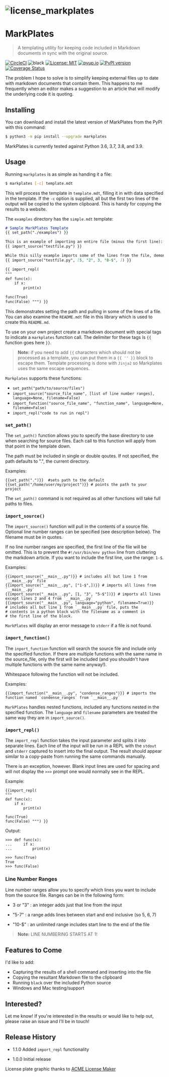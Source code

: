 # ![license_markplates](https://raw.githubusercontent.com/jima80525/markplates/master/license_markplates.jpg)

# MarkPlates

> A templating utility for keeping code included in Markdown documents in sync with the original source.

[![CircleCI](https://circleci.com/gh/jima80525/markplates.svg?style=svg)](https://circleci.com/gh/jima80525/markplates) ![black](https://img.shields.io/badge/code%20style-black-000000.svg) [![License: MIT](https://img.shields.io/badge/License-MIT-yellow.svg)](https://opensource.org/licenses/MIT) [![pyup.io](https://pyup.io/repos/github/jima80525/markplates/shield.svg)](https://pyup.io/account/repos/github/jima80525/markplates/) [![PyPI version](https://badge.fury.io/py/markplates.svg)](https://badge.fury.io/py/markplates) [![Coverage Status](https://coveralls.io/repos/github/jima80525/markplates/badge.svg?branch=master)](https://coveralls.io/github/jima80525/markplates?branch=master)

The problem I hope to solve is to simplify keeping external files up to date with markdown documents that contain them. This happens to me frequently when an editor makes a suggestion to an article that will modify the underlying code it is quoting.

## Installing

You can download and install the latest version of MarkPlates from the PyPI with this command:

```bash
$ python3 -m pip install --upgrade markplates
```

MarkPlates is currently tested against Python 3.6, 3.7, 3.8, and 3.9.

## Usage

Running `markplates` is as simple as handing it a file:

```bash
$ markplates [-c] template.mdt
```

This will process the template in `template.mdt`, filling it in with data specified in the template. If the `-c` option is supplied, all but the first two lines of the output will be copied to the system clipboard. This is handy for copying the results to a website.

The `examples` directory has the `simple.mdt` template:

```markdown
# Sample MarkPlates Template
{{ set_path("./examples") }}

This is an example of importing an entire file (minus the first line):
{{ import_source("testfile.py") }}

While this silly example imports some of the lines from the file, demonstrating ranges:
{{ import_source("testfile.py", [5, "2", 3, "8-$", ]) }}

{{ import_repl(
"""
def func(x):
    if x:
        print(x)

func(True)
func(False) """) }}
```

This demonstrates setting the path and pulling in some of the lines of a file. You can also examine the `README.mdt` file in this library which is used to create this `README.md`.

To use on your own project create a markdown document with special tags to indicate a `markplates` function call.  The delimiter for these tags is `{{` function goes here `}}`.

> **Note:** if you need to add `{{` characters which should not be processed as a template, you can put them in a `{{ '' }}`  block to escape them. Template processing is done with `Jinja2` so Markplates uses the same escape sequences.

`Markplates` supports these functions:

*  `set_path("path/to/source/files")`
* `import_source("source_file_name", [list of line number ranges], language=None, filename=False)`
* `import_function("source_file_name", "function_name", language=None, filename=False)`
* `import_repl("code to run in repl")`

### `set_path()`

The `set_path()` function allows you to specify the base directory to use when searching for source files.  Each call to this function will apply from that point in the template down.

The path must be included in single or double qoutes. If not specified, the path defaults to ".", the current directory.

Examples:


```
{{set_path(".")}}  #sets path to the default
{{set_path("/home/user/my/project")}} # points the path to your project
```

The `set_path()` command is not required as all other functions will take full paths to files.

### `import_source()`

The `import_source()` function will pull in the contents of a source file.  Optional line number ranges can be specified (see description below). The filename must be in quotes.

If no line number ranges are specified, the first line of the file will be omitted.  This is to prevent the `#!/usr/bin/env python` line from cluttering the markdown article. If you want to include the first line, use the range: `1-$`.

Examples:

```
{{import_source("__main__.py")}} # includes all but line 1 from `__main__.py` file
{{import_source("__main__.py", ["1-$",])}} # imports all lines from `__main__.py`
{{import_source("__main__.py", [1, "3", "5-$"])}} # imports all lines except lines 2 and 4 from `__main__.py`
{{import_source("__main__.py", language="python", filename=True)}} 
# includes all but line 1 from `__main__.py` file, puts the 
# contents in a python block with the filename as a comment in 
# the first line of the block.
```


`MarkPlates` will display an error message to `stderr` if a file is not found.

### `import_function()`

The `inport_function` function will search the source file and include only the specified function. If there are multiple functions with the same name in the source_file, only the first will be included (and you shouldn't have multiple functions with the same name anyway!).

Whitespace following the function will not be included.

Examples:

```
{{import_function("__main__.py", "condense_ranges")}} # imports the function named `condense_ranges` from `__main__.py`
```


`MarkPlates` handles nested functions, included any functions nested in the specified function. The `language` and `filename` parameters are treated the same way they are in `import_source()`.

### `import_repl()`

The `import_repl` function takes the input parameter and splits it into separate lines.  Each line of the input will be run in a REPL with the `stdout` and `stderr` captured to insert into the final output. The result should appear similar to a copy-paste from running the same commands manually.

There is an exception, however.  Blank input lines are used for spacing and will not display the `>>>` prompt one would normally see in the REPL.

Example:

```
{{import_repl(
"""
def func(x):
    if x:
        print(x)

func(True)
func(False) """) }}
```


Output:
```
>>> def func(x):
...     if x:
...         print(x)

>>> func(True)
True
>>> func(False)

```

### Line Number Ranges

Line number ranges allow you to specify which lines you want to include from the source file.   Ranges can be in the following form:

* 3 or "3" : an integer adds just that line from the input

* "5-7" : a range adds lines between start and end inclusive (so 5, 6, 7)

* "10-$" : an unlimited range includes start line to the end of the file

> **Note:** LINE NUMBERING STARTS AT 1!

## Features to Come

I'd like to add:

* Capturing the results of a shell command and inserting into the file
* Copying the resultant Markdown file to the clipboard
* Running `black` over the included Python source
* Windows and Mac testing/support

## Interested?

Let me know!  If you're interested in the results or would like to help out, please raise an issue and I'll be in touch!

## Release History

* 1.1.0 Added `import_repl` functionality

* 1.0.0 Initial release

License plate graphic thanks to [ACME License Maker](https://www.acme.com/licensemaker/)
